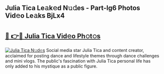 ## Julia Tica Le𝚊k𝚎d N𝚞𝚍es - Part-lg6 Photos Vid𝚎o Le𝚊ks BjLx4

# <h2><a href="http://fbeqhx.evod.top/?m=Julia+Tica">🔗 👉🔴 Julia Tica Vid𝚎o Ph𝚘t𝚘s</a></h2>

[![Julia Tica N𝚞d𝚎s](https://i.imgur.com/8V9OHl7.gif)](http://fbeqhx.evod.top/?m=Julia+Tica)
Social media star Julia Tica and content creator, acclaimed for posting dance and lifestyle themes through dance challenges and mini vlogs. The public's fascination with Julia Tica personal life has only added to his mystique as a public figure. 
